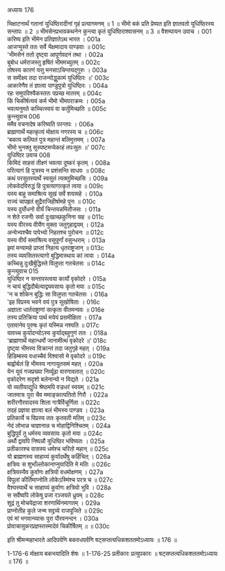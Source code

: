 अध्यायः 176

भिक्षाटनार्थं गतानां युधिष्ठिरादीनां गृहं प्रत्यागमनम् ॥ 1 ॥ भीमो बकं प्रति प्रेष्यत इति ज्ञातवतो युधिष्ठिरस्य सन्तापः ॥ 2 ॥ भीमसेनप्रभावकथनेन कुन्त्या कृतं युधिष्ठिराश्वासनम् ॥ 3 ॥
वैशम्पायन उवाच ।	001  
करिष्य इति भीमेन प्रतिज्ञातेऽथ भारत ।	001a  
आजग्मुस्ते ततः सर्वे भैक्षमादाय पाण्डवाः ॥	001c  
\'भीमसेनं ततो दृष्ट्वा आपूर्णवदनं तथा ।	002a  
बुबोध धर्मराजस्तु हृषितं भीममच्युतम् ॥	002c  
तोषस्य कारणं यत्तु मनसाऽचिन्तयद्गुरुः ।	003a  
स समीक्ष्य तदा राजन्योद्धुकामं युधिष्ठिरः ॥\'	003c  
आकारेणैव तं ज्ञात्वा पाण्डुपुत्रो युधिष्ठिरः ।	004a  
रहः समुपविश्यैकस्ततः पप्रच्छ मातरम् ॥	004c  
किं चिकीर्षत्ययं कर्म भीमो भीमपराक्रमः ।	005a  
भवत्यनुमते कच्चित्स्वयं वा कर्तुमिच्छति ॥	005c  
कुन्त्युवाच 	006  
ममैव वचनादेष करिष्यति परन्तपः ।	006a  
ब्राह्मणार्थे महत्कृत्यं मोक्षाय नगरस्य च ॥	006c  
\'बकाय कल्पितं पुत्र महान्तं बलिमुत्तमम् ।	007a  
भीमो भुनक्तु सुस्पष्टमप्येकाहं तपःसुतः ॥\'	007c  
युधिष्ठिर उवाच 	008  
किमिदं साहसं तीक्ष्णं भवत्या दुष्करं कृतम् ।	008a  
परित्यागं हि पुत्रस्य न प्रशंसन्ति साधवः ॥	008c  
कथं परसुतस्यार्थे स्वसुतं त्यक्तुमिच्छसि ।	009a  
लोकवेदविरुद्धं हि पुत्रत्यागात्कृतं त्वया ॥	009c  
यस्य बाहू समाश्रित्य सुखं सर्वे शयामहे ।	010a  
राज्यं चापहृतं क्षुद्रैराजिहीर्षामहे पुनः ॥	010c  
यस्य दुर्योधनो वीर्यं चिन्तयन्नमितौजसः ।	011a  
न शेते रजनीः सर्वा दुःखाच्छकुनिना सह ॥	011c  
यस्य वीरस्य वीर्येण मुक्ता जतुगृहाद्वयम् ।	012a  
अन्येभ्यश्चैव पापेभ्यो निहतश्च पुरोचनः ॥	012c  
यस्य वीर्यं समाश्रित्य वसुपूर्णां वसुन्धराम् ।	013a  
इमां मन्यामहे प्राप्तां निहत्य धृतराष्ट्रजान् ॥	013c  
तस्य व्यवसितस्त्यागो बुद्धिमास्थाय कां त्वया ।	014a  
कच्चिन्नु दुःखैर्बुद्धिस्ते विलुप्ता गतचेतसः ॥	014c  
कुन्त्युवाच 	015  
युधिष्ठिर न सन्तापस्त्वया कार्यो वृकोदरे ।	015a  
न चायं बुद्धिदौर्बल्याद्व्यवसायः कृतो मया ॥	015c  
\'न च शोकेन बुद्धिः सा विलुप्ता गतचेतसः ।	016a  
\'इह विप्रस्य भवने वयं पुत्र सुखोषिताः ।	016c  
अज्ञाता धार्तराष्ट्राणां सत्कृता वीतमन्यवः ॥	016e  
तस्य प्रतिक्रिया पार्थ मयेयं प्रसमीक्षिता ।	017a  
एतावानेव पुरुषः कृतं यस्मिन्न नश्यति ॥	017c  
यावच्च कुर्यादन्योऽस्य कुर्याद्बहुगुणं ततः ।	018a  
\'ब्राह्मणार्थे महान्धर्मो जानामीत्थं वृकोदरे ॥\'	018c  
दृष्ट्वा भीमस्य विक्रान्तं तदा जतुगृहे महत् ।	019a  
हिडिम्बस्य वधाच्चैवं विश्वासो मे वृकोदरे ॥	019c  
बाह्वोर्बलं हि भीमस्य नागायुतसमं महत् ।	020a  
येन यूयं गजप्रख्या निर्व्यूढा वारणावतात् ॥	020c  
वृकोदरेण सदृशो बलेनान्यो न विद्यते ।	021a  
यो व्यतीयाद्युधि श्रेष्ठमपि वज्रधरं स्वयम् ॥	021c  
जातमात्रः पुरा चैव ममाङ्कात्पतितो गिरौ ।	022a  
शरीरगौरवादस्य शिला गात्रैर्विचूर्णिता ॥	022c  
तदहं प्रज्ञया ज्ञात्वा बलं भीमस्य पाण्डव ।	023a  
प्रतिकार्ये च विप्रस्य ततः कृतवती मतिम् ॥	023c  
नेदं लोभान्न चाज्ञानान्न च मोहाद्विनिश्चितम् ।	024a  
बुद्धिपूर्वं तु धर्मस्य व्यवसायः कृतो मया ॥	024c  
अर्थौ द्वावपि निष्पन्नौ युधिष्ठिर भविष्यतः ।	025a  
प्रतीकारश्च वासस्य धर्मश्च चरितो महान् ॥	025c  
यो ब्राह्मणस्य साहाय्यं कुर्यादर्थेषु कर्हिचित् ।	026a  
क्षत्रियः स शुभाँल्लोकानाप्नुयादिति मे मतिः ॥	026c  
क्षत्रियस्यैव कुर्वाणः क्षत्रियो वधमोक्षणम् ।	027a  
विपुलां कीर्तिमाप्नोति लोकेऽस्मिंश्च परत्र च ॥	027c  
वैश्यस्यार्थे च साहाय्यं कुर्वाणः क्षत्रियो भुवि ।	028a  
स सर्वेष्वपि लोकेषु प्रजा रञ्जयते ध्रुवम् ॥	028c  
शूद्रं तु मोचयेद्राजा शरणार्थिनमागतम् ।	029a  
प्राप्नोतीह कुले जन्म सद्द्रव्ये राजपूजिते ॥	029c  
एवं मां भगवान्व्यासः पुरा पौरवनन्दन ।	030a  
प्रोवाचासुकरप्रज्ञस्तस्मादेवं चिकीर्षितम् ॥ ॥	030c  

इति श्रीमन्महाभारते आदिपर्वणि बकवधपर्वणि षट्सप्तत्यधिकशततमोऽध्यायः ॥ 176 ॥

1-176-6 मोक्षाय बकभयादिति शेषः ॥
 1-176-25 प्रतीकारः प्रत्युपकारः ॥
 षट्सप्तत्यधिकशततमोऽध्यायः ॥ 176 ॥
